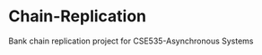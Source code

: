 Chain-Replication
=================

Bank chain replication project for CSE535-Asynchronous Systems
